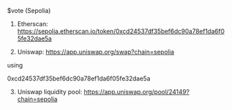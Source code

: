 $vote (Sepolia)
1. Etherscan: 
https://sepolia.etherscan.io/token/0xcd24537df35bef6dc90a78ef1da6f05fe32dae5a

2. Uniswap:
https://app.uniswap.org/swap?chain=sepolia

using

0xcd24537df35bef6dc90a78ef1da6f05fe32dae5a


3. Uniswap liquidity pool:
https://app.uniswap.org/pool/24149?chain=sepolia
